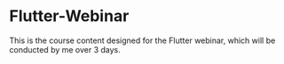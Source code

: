 # Flutter-Webinar
This is the course content designed for the Flutter webinar, which will be conducted by me over 3 days.
